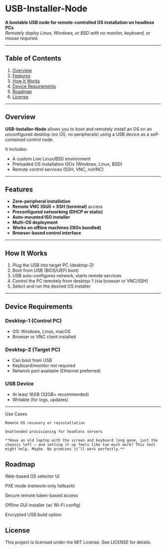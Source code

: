 # USB-Installer-Node

**A bootable USB node for remote-controlled OS installation on headless PCs**  
_Remotely deploy Linux, Windows, or BSD with no monitor, keyboard, or mouse required._

---

## Table of Contents

1. [Overview](#overview)  
2. [Features](#features)  
3. [How It Works](#how-it-works)  
4. [Device Requirements](#device-requirements)  
5. [Roadmap](#roadmap)  
6. [License](#license)

---

## Overview

**USB-Installer-Node** allows you to boot and remotely install an OS on an unconfigured desktop (no OS, no peripherals) using a USB device as a self-contained control node.

It includes:
- A custom Live Linux/BSD environment
- Preloaded OS installation ISOs (Windows, Linux, BSD)
- Remote control services (SSH, VNC, noVNC)

---

## Features

- **Zero-peripheral installation**  
- **Remote VNC (GUI) + SSH (terminal)** access  
- **Preconfigured networking (DHCP or static)**  
- **Auto-mounted ISO installer**  
- **Multi-OS deployment**  
- **Works on offline machines (ISOs bundled)**  
- **Browser-based control interface**

---

## How It Works

1. Plug the USB into target PC (desktop-2)
2. Boot from USB (BIOS/UEFI boot)
3. USB auto-configures network, starts remote services
4. Control the PC remotely from desktop-1 (via browser or VNC/SSH)
5. Select and run the desired OS installer

---

## Device Requirements

### Desktop-1 (Control PC)
- OS: Windows, Linux, macOS
- Browser or VNC client installed

### Desktop-2 (Target PC)
- Can boot from USB
- Keyboard/monitor not required
- Network port available (Ethernet preferred)

### USB Device
- At least 16GB (32GB+ recommended)
- Writable (for logs, updates)


---


 Use Cases

    Remote OS recovery or reinstallation

    Unattended provisioning for headless servers
    
    **Have an old laptop with the screen and keyboard long gone, just the chassis left — and setting it up feels like too much work? This tool might help. Maybe. No promises it’ll work perfectly.**



## Roadmap

Web-based OS selector UI

PXE mode (network-only fallback)

Secure remote token-based access

Offline GUI installer (w/ Wi-Fi config)

Encrypted USB build option



## License

This project is licensed under the MIT License. See LICENSE for details.
